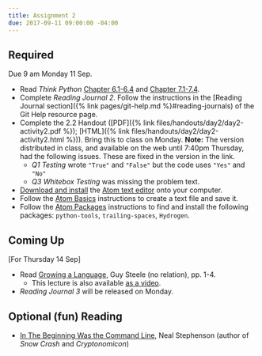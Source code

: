 ```yaml
---
title: Assignment 2
due: 2017-09-11 09:00:00 -04:00
---
```


## Required

Due 9 am Monday 11 Sep.

* Read *Think Python* [Chapter 6.1-6.4](http://greenteapress.com/thinkpython2/html/thinkpython2007.html) and [Chapter 7.1-7.4](http://greenteapress.com/thinkpython2/html/thinkpython2008.html).
* Complete *Reading Journal 2*. Follow the instructions in the [Reading Journal section]({% link pages/git-help.md %}#reading-journals) of the Git Help resource page.
* Complete the 2.2 Handout ([PDF]({% link files/handouts/day2/day2-activity2.pdf %}); [HTML]({% link files/handouts/day2/day2-activity2.html %})). Bring this to class on Monday. **Note:** The version distributed in class, and available on the web until 7:40pm Thursday, had the following issues. These are fixed in the version in the link.
  * *Q1 Testing* wrote `"True"` and `"False"` but the code uses `"Yes"` and `"No"`
  * *Q3 Whitebox Testing* was missing the problem text.
* [Download and install](http://flight-manual.atom.io/getting-started/sections/installing-atom/) the [Atom text editor](https://atom.io) onto your computer.
* Follow the [Atom Basics](http://flight-manual.atom.io/getting-started/sections/atom-basics/) instructions to create a text file and save it.
* Follow the [Atom Packages](http://flight-manual.atom.io/using-atom/sections/atom-packages/) instructions to find and install the following packages: `python-tools`, `trailing-spaces`, `Hydrogen`.

## Coming Up

[For Thursday 14 Sep]

* Read [Growing a Language](https://www.cs.virginia.edu/~evans/cs655/readings/steele.pdf), Guy Steele (no relation), pp. 1-4.
  * This lecture is also available [as a video](https://www.youtube.com/watch?v=_ahvzDzKdB0).
* *Reading Journal 3* will be released on Monday.

## Optional (fun) Reading

* [In The Beginning Was the Command Line](http://ace.gearnine.com/temp/command.pdf), Neal Stephenson (author of *Snow Crash* and *Cryptonomicon*)
